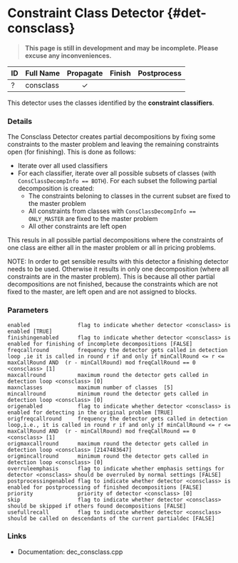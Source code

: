 # Constraint Class Detector {#det-consclass}
> **This page is still in development and may be incomplete. Please excuse any inconveniences.**

| ID |          Full Name          | Propagate | Finish | Postprocess |
|----|-----------------------------|:---------:|:------:|:-----------:|
| ?  | consclass                   | ✓ |   |   |

This detector uses the classes identified by the **constraint classifiers**.

### Details
The Consclass Detector creates partial decompositions by fixing some constraints to the master problem and leaving the remaining constraints open (for finishing). This is done as follows:
 * Iterate over all used classifiers
 * For each classifier, iterate over all possible subsets of classes (with `ConsClassDecompInfo == BOTH`). For each subset the following partial decomposition is created:
   * The constraints beloning to classes in the current subset are fixed to the master problem
   * All constraints from classes with `ConsClassDecompInfo == ONLY_MASTER` are fixed to the master problem
   * All other constraints are left open

This resuls in all possible partial decompositions where the constraints of one class are either all in the master problem or all in pricing problems.

NOTE: In order to get sensible results with this detector a finishing detector needs to be used. Otherwise it results in only one decomposition (where all constraints are in the master problem). This is because all other partial decompositions are not finished, because the constraints which are not fixed to the master, are left open and are not assigned to blocks.

### Parameters

    enabled               flag to indicate whether detector <consclass> is enabled [TRUE]
    finishingenabled      flag to indicate whether detector <consclass> is enabled for finishing of incomplete decompositions [FALSE]
    freqcallround         frequency the detector gets called in detection loop ,ie it is called in round r if and only if minCallRound <= r <= maxCallRound AND  (r - minCallRound) mod freqCallRound == 0 <consclass> [1]
    maxcallround          maximum round the detector gets called in detection loop <consclass> [0]
    maxnclasses           maximum number of classes  [5]
    mincallround          minimum round the detector gets called in detection loop <consclass> [0]
    origenabled           flag to indicate whether detector <consclass> is enabled for detecting in the original problem [TRUE]
    origfreqcallround     frequency the detector gets called in detection loop,i.e., it is called in round r if and only if minCallRound <= r <= maxCallRound AND  (r - minCallRound) mod freqCallRound == 0 <consclass> [1]
    origmaxcallround      maximum round the detector gets called in detection loop <consclass> [2147483647]
    origmincallround      minimum round the detector gets called in detection loop <consclass> [0]
    overruleemphasis      flag to indicate whether emphasis settings for detector <consclass> should be overruled by normal settings [FALSE]
    postprocessingenabled flag to indicate whether detector <consclass> is enabled for postprocessing of finished decompositions [FALSE]
    priority              priority of detector <consclass> [0]
    skip                  flag to indicate whether detector <consclass> should be skipped if others found decompositions [FALSE]
    usefullrecall         flag to indicate whether detector <consclass> should be called on descendants of the current partialdec [FALSE]


### Links
 * Documentation: dec_consclass.cpp

